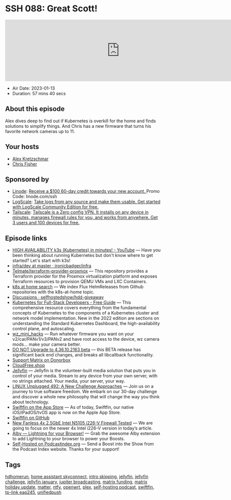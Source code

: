 # SSH 088: Great Scott!

<iframe src="https://player.fireside.fm/v2/dUlrHQih+paF8NuOV?theme=dark" width="740" height="200" frameborder="0" scrolling="no"></iframe>

* Air Date: 2023-01-13
* Duration: 57 mins 40 secs

## About this episode

Alex dives deep to find out if Kubernetes is overkill for the home and finds solutions to simplify things. And Chris has a new firmware that turns his favorite network cameras up to 11.

## Your hosts
* [Alex Kretzschmar](https://selfhosted.show/hosts/alexktz)
* [Chris Fisher](https://selfhosted.show/hosts/chrislas)

## Sponsored by

  * [Linode](https://linode.com/ssh): [Receive a $100 60-day credit towards your new account. ](https://linode.com/ssh) Promo Code: linode.com/ssh
  * [LogScale](https://crowdstrike.com/lce): [Take logs from any source and make them usable. Get started with LogScale Community Edition for free.](https://crowdstrike.com/lce)
  * [Tailscale](http://tailscale.com/selfhosted): [Tailscale is a Zero config VPN. It installs on any device in minutes, manages firewall rules for you, and works from anywhere. Get 3 users and 100 devices for free. ](http://tailscale.com/selfhosted)



## Episode links

  * [HIGH AVAILABILITY k3s (Kubernetes) in minutes! - YouTube](https://www.youtube.com/watch?v=UoOcLXfa8EU "HIGH AVAILABILITY k3s \(Kubernetes\) in minutes! - YouTube") — Have you been thinking about running Kubernetes but don't know where to get started? Let's start with k3s! 
  * [infra/dev at master · ironicbadger/infra](https://github.com/ironicbadger/infra/tree/master/dev "infra/dev at master · ironicbadger/infra")
  * [Telmate/terraform-provider-proxmox](https://github.com/Telmate/terraform-provider-proxmox "Telmate/terraform-provider-proxmox") — This repository provides a Terraform provider for the Proxmox virtualization platform and exposes Terraform resources to provision QEMU VMs and LXC Containers.
  * [k8s at home search](https://nanne.dev/k8s-at-home-search/ "k8s at home search") — We index Flux HelmReleases from Github repositories with the k8s-at-home topic.
  * [Discussions · selfhostedshow/hdd-giveaway](https://github.com/selfhostedshow/hdd-giveaway/discussions "Discussions · selfhostedshow/hdd-giveaway")
  * [Kubernetes for Full-Stack Developers - Free Guide](https://www.linode.com/content/kubernetes-guide/ "Kubernetes for Full-Stack Developers - Free Guide") — This comprehensive resource covers everything from the fundamental concepts of Kubernetes to the components of a Kubernetes cluster and network model implementation. New in the 2022 edition are sections on understanding the Standard Kubernetes Dashboard, the high-availability control plane, and autoscaling.
  * [wz_mini_hacks](https://github.com/gtxaspec/wz_mini_hacks "wz_mini_hacks") — Run whatever firmware you want on your v2/car/PANv1/v3/PANv2 and have root access to the device, wz camera mods... make your camera better.
  * [DO NOT Upgrade to 4.36.10.2163 beta](https://github.com/gtxaspec/wz_mini_hacks/issues/187 "DO NOT Upgrade to 4.36.10.2163 beta") — this BETA release has significant back end changes, and breaks all libcallback functionality.
  * [Support Matrix on Donorbox](https://donorbox.org/keep-matrix-exciting "Support Matrix on Donorbox")
  * [CloudFree.shop](https://cloudfree.shop/ "CloudFree.shop")
  * [Jellyfin](https://jellyfin.org/ "Jellyfin") — Jellyfin is the volunteer-built media solution that puts you in control of your media. Stream to any device from your own server, with no strings attached. Your media, your server, your way.
  * [LINUX Unplugged 492: A New Challenge Approaches](https://linuxunplugged.com/492 "LINUX Unplugged 492: A New Challenge Approaches") — Join us on a journey to true software freedom. We embark on our 30-day challenge and discover a whole new philosophy that will change the way you think about technology.
  * [Swiftfin on the App Store](https://jellyfin.org/posts/2022/12/29/swiftfin/ "Swiftfin on the App Store") — As of today, Swiftfin, our native iOS/iPadOS/tvOS app is now on the Apple App Store. 
  * [Swiftfin on GitHub](https://github.com/jellyfin/Swiftfin "Swiftfin on GitHub")
  * [New Fanless 4x 2.5GbE Intel N5105 i226-V Firewall Tested](https://www.servethehome.com/new-fanless-4x-2-5gbe-intel-n5105-i226-v-firewall-tested/ "New Fanless 4x 2.5GbE Intel N5105 i226-V Firewall Tested") — We are going to focus on the newer 4x Intel i226-V version in today’s article.
  * [Alby — Lightning for your Browser!](https://getalby.com/ "Alby — Lightning for your Browser!") — Grab the awesome Alby extension to add Lightning to your browser to power your Boosts.
  * [Self-Hosted on Podcastindex.org](https://podcastindex.org/podcast/830124 "Self-Hosted on Podcastindex.org") — Send a Boost into the Show from the Podcast Index website. Thanks for your support!



## Tags

[hdhomerun](https://selfhosted.show/tags/hdhomerun), [home assistant skyconnect](https://selfhosted.show/tags/home%20assistant%20skyconnect), [intro skipping](https://selfhosted.show/tags/intro%20skipping), [jellyfin](https://selfhosted.show/tags/jellyfin), [jellyfin challenge](https://selfhosted.show/tags/jellyfin%20challenge), [jellyfin january](https://selfhosted.show/tags/jellyfin%20january), [jupiter broadcasting](https://selfhosted.show/tags/jupiter%20broadcasting), [matrix funding](https://selfhosted.show/tags/matrix%20funding), [matrix holiday update](https://selfhosted.show/tags/matrix%20holiday%20update), [matter](https://selfhosted.show/tags/matter), [ntfy](https://selfhosted.show/tags/ntfy), [openwrt](https://selfhosted.show/tags/openwrt), [plex](https://selfhosted.show/tags/plex), [self-hosting podcast](https://selfhosted.show/tags/self-hosting%20podcast), [swiftfin](https://selfhosted.show/tags/swiftfin), [tp-link eap245](https://selfhosted.show/tags/tp-link%20eap245), [unifiedpush](https://selfhosted.show/tags/unifiedpush)